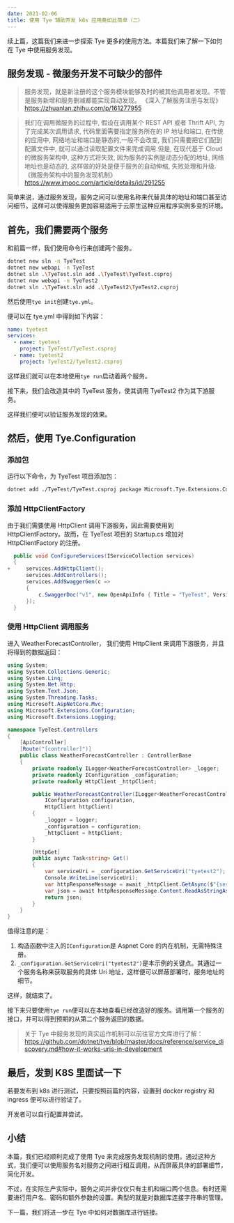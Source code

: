 ```yaml
---
date: 2021-02-06
title: 使用 Tye 辅助开发 k8s 应用竟如此简单（二）
---
```


续上篇，这篇我们来进一步探索 Tye 更多的使用方法。本篇我们来了解一下如何在 Tye 中使用服务发现。

<!-- more -->

<!-- md Header-Newbe-Claptrap.md -->

## 服务发现 - 微服务开发不可缺少的部件

> 服务发现，就是新注册的这个服务模块能够及时的被其他调用者发现。不管是服务新增和服务删减都能实现自动发现。 《深入了解服务注册与发现》 <https://zhuanlan.zhihu.com/p/161277955>

> 我们在调用微服务的过程中, 假设在调用某个 REST API 或者 Thrift API, 为了完成某次调用请求, 代码里面需要指定服务所在的 IP 地址和端口, 在传统的应用中, 网络地址和端口是静态的,一般不会改变, 我们只需要把它们配到配置文件中, 就可以通过读取配置文件来完成调用.但是, 在现代基于 Cloud 的微服务架构中, 这种方式将失效, 因为服务的实例是动态分配的地址, 网络地址也是动态的, 这样做的好处是便于服务的自动伸缩, 失败处理和升级. 《微服务架构中的服务发现机制》 <https://www.imooc.com/article/details/id/291255>

简单来说，通过服务发现，服务之间可以使用名称来代替具体的地址和端口甚至访问细节。这样可以使得服务更加容易适用于云原生这种应用程序实例多变的环境。

## 首先，我们需要两个服务

和前篇一样，我们使用命令行来创建两个服务。

```bash
dotnet new sln -n TyeTest
dotnet new webapi -n TyeTest
dotnet sln .\TyeTest.sln add .\TyeTest\TyeTest.csproj
dotnet new webapi -n TyeTest2
dotnet sln .\TyeTest.sln add .\TyeTest2\TyeTest2.csproj
```

然后使用`tye init`创建`tye.yml`。

便可以在 tye.yml 中得到如下内容：

```yml
name: tyetest
services:
  - name: tyetest
    project: TyeTest/TyeTest.csproj
  - name: tyetest2
    project: TyeTest2/TyeTest2.csproj
```

这样我们就可以在本地使用`tye run`启动着两个服务。

接下来，我们会改造其中的 TyeTest 服务，使其调用 TyeTest2 作为其下游服务。

这样我们便可以验证服务发现的效果。

## 然后，使用 Tye.Configuration

### 添加包

运行以下命令，为 TyeTest 项目添加包：

```bash
dotnet add ./TyeTest/TyeTest.csproj package Microsoft.Tye.Extensions.Configuration --version 0.6.0-alpha.21070.5
```

### 添加 HttpClientFactory

由于我们需要使用 HttpClient 调用下游服务，因此需要使用到 HttpClientFactory。故而，在 TyeTest 项目的 Startup.cs 增加对 HttpClientFactory 的注册。

```csharp
  public void ConfigureServices(IServiceCollection services)
  {
+     services.AddHttpClient();
      services.AddControllers();
      services.AddSwaggerGen(c =>
      {
          c.SwaggerDoc("v1", new OpenApiInfo { Title = "TyeTest", Version = "v1" });
      });
  }
```

### 使用 HttpClient 调用服务

进入 WeatherForecastController， 我们使用 HttpClient 来调用下游服务，并且将得到的数据返回：

```cs
using System;
using System.Collections.Generic;
using System.Linq;
using System.Net.Http;
using System.Text.Json;
using System.Threading.Tasks;
using Microsoft.AspNetCore.Mvc;
using Microsoft.Extensions.Configuration;
using Microsoft.Extensions.Logging;

namespace TyeTest.Controllers
{
    [ApiController]
    [Route("[controller]")]
    public class WeatherForecastController : ControllerBase
    {
        private readonly ILogger<WeatherForecastController> _logger;
        private readonly IConfiguration _configuration;
        private readonly HttpClient _httpClient;

        public WeatherForecastController(ILogger<WeatherForecastController> logger,
            IConfiguration configuration,
            HttpClient httpClient)
        {
            _logger = logger;
            _configuration = configuration;
            _httpClient = httpClient;
        }

        [HttpGet]
        public async Task<string> Get()
        {
            var serviceUri = _configuration.GetServiceUri("tyetest2");
            Console.WriteLine(serviceUri);
            var httpResponseMessage = await _httpClient.GetAsync($"{serviceUri}WeatherForecast");
            var json = await httpResponseMessage.Content.ReadAsStringAsync();
            return json;
        }
    }
}
```

值得注意的是：

1. 构造函数中注入的`IConfiguration`是 Aspnet Core 的内在机制，无需特殊注册。
2. `_configuration.GetServiceUri("tyetest2")`是本示例的关键点。其通过一个服务名称来获取服务的具体 Uri 地址，这样便可以屏蔽部署时，服务地址的细节。

这样，就结束了。

接下来只要使用`tye run`便可以在本地查看已经改造好的服务。调用第一个服务的接口，并可以得到预期的从第二个服务返回的数据。

> 关于 Tye 中服务发现的真实运作机制可以前往官方文库进行了解： <https://github.com/dotnet/tye/blob/master/docs/reference/service_discovery.md#how-it-works-uris-in-development>

## 最后，发到 K8S 里面试一下

若要发布到 k8s 进行测试，只要按照前篇的内容，设置到 docker registry 和 ingress 便可以进行验证了。

开发者可以自行配置并尝试。

## 小结

本篇，我们已经顺利完成了使用 Tye 来完成服务发现机制的使用。通过这种方式，我们便可以使用服务名对服务之间进行相互调用，从而屏蔽具体的部署细节，简化开发。

不过，在实际生产实际中，服务之间并非仅仅只有主机和端口两个信息。有时还需要进行用户名、密码和额外参数的设置。典型的就是对数据库连接字符串的管理。

下一篇，我们将进一步在 Tye 中如何对数据库进行链接。

<!-- md Footer-Newbe-Claptrap.md -->
